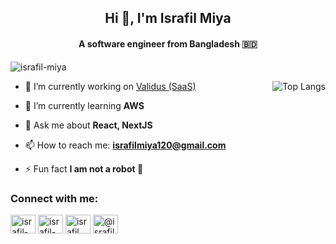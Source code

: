 <h2 align="center">Hi 👋, I'm Israfil Miya</h1>
<h4 align="center">A software engineer from Bangladesh 🇧🇩</h3>


<p align="left"> <img src="https://komarev.com/ghpvc/?username=israfil-miya&label=Profile%20views&color=0e75b6&style=flat" alt="israfil-miya" /> </p>
<img align="right" src="https://github-readme-stats.vercel.app/api/top-langs/?username=israfil-miya&layout=compact" alt="Top Langs"/>

- 🔭 I’m currently working on [Validus (SaaS)](https://github.com/israfil-miya/validus)

- 🌱 I’m currently learning **AWS**

- 💬 Ask me about **React, NextJS**

- 📫 How to reach me: **israfilmiya120@gmail.com**

- ⚡ Fun fact **I am not a robot 🤖**

<h3 align="left">Connect with me:</h3>
<p align="left">
  <a href="https://linkedin.com/in/israfil-miya" target="blank"><img align="center" src="https://raw.githubusercontent.com/rahuldkjain/github-profile-readme-generator/master/src/images/icons/Social/linked-in-alt.svg" alt="israfil-miya" height="30" width="40" /></a>
  <a href="https://www.leetcode.com/israfil-miya" target="blank"><img align="center" src="https://raw.githubusercontent.com/rahuldkjain/github-profile-readme-generator/master/src/images/icons/Social/leet-code.svg" alt="israfil-miya" height="30" width="40" /></a>
  <a href="https://www.facebook.com/israfil.miya.0" target="blank"><img align="center" src="https://raw.githubusercontent.com/rahuldkjain/github-profile-readme-generator/master/src/images/icons/Social/facebook.svg" alt="israfil.miya.0" height="30" width="40" /></a>
  <a href="https://medium.com/@israfil-miya" target="blank"><img align="center" src="https://raw.githubusercontent.com/rahuldkjain/github-profile-readme-generator/master/src/images/icons/Social/medium.svg" alt="@israfil-miya" height="30" width="40" /></a>
</p>

